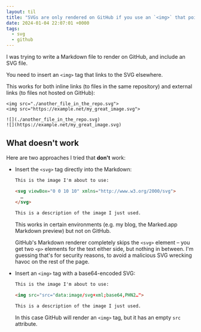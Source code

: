 ```yaml
---
layout: til
title: "SVGs are only rendered on GitHub if you use an `<img>` that points to another file"
date: 2024-01-04 22:07:01 +0000
tags:
  - svg
  - github
---
```

I was trying to write a Markdown file to render on GitHub, and include an SVG file.

You need to insert an `<img>` tag that links to the SVG elsewhere.

This works for both inline links (to files in the same repository) and external links (to files not hosted on GitHub):

```
<img src="./another_file_in_the_repo.svg">
<img src="https://example.net/my_great_image.svg">

![](./another_file_in_the_repo.svg)
![](https://example.net/my_great_image.svg)
```

## What doesn't work

Here are two approaches I tried that **don't** work:

*   Insert the `<svg>` tag directly into the Markdown:

    ```markdown
    This is the image I'm about to use:

    <svg viewBox="0 0 10 10" xmlns="http://www.w3.org/2000/svg">
      …
    </svg>

    This is a description of the image I just used.
    ```

    This works in certain environments (e.g. my blog, the Marked.app Markdown preview) but not on GitHub.

    GitHub's Markdown renderer completely skips the `<svg>` element – you get two `<p>` elements for the text either side, but nothing in between.
    I'm guessing that's for security reasons, to avoid a malicious SVG wrecking havoc on the rest of the page.

*   Insert an `<img>` tag with a base64-encoded SVG:

    ```markdown
    This is the image I'm about to use:

    <img src="src="data:image/svg+xml;base64,PHN2…">

    This is a description of the image I just used.
    ```

    In this case GitHub will render an `<img>` tag, but it has an empty `src` attribute.

